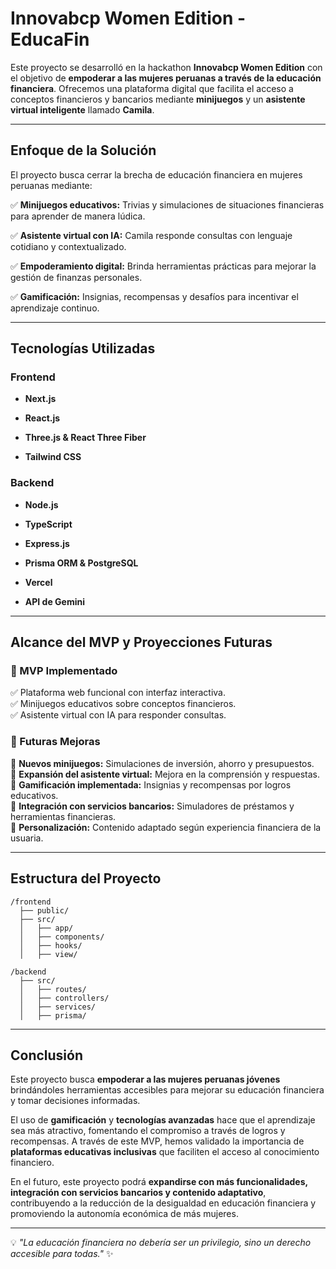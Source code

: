 # Innovabcp Women Edition - EducaFin

Este proyecto se desarrolló en la hackathon **Innovabcp Women Edition** con el objetivo de **empoderar a las mujeres peruanas a través de la educación financiera**. Ofrecemos una plataforma digital que facilita el acceso a conceptos financieros y bancarios mediante **minijuegos** y un **asistente virtual inteligente** llamado **Camila**.

----------

## Enfoque de la Solución

El proyecto busca cerrar la brecha de educación financiera en mujeres peruanas mediante:

✅ **Minijuegos educativos:** Trivias y simulaciones de situaciones financieras para aprender de manera lúdica.

✅ **Asistente virtual con IA:** Camila responde consultas con lenguaje cotidiano y contextualizado.  

✅ **Empoderamiento digital:** Brinda herramientas prácticas para mejorar la gestión de finanzas personales. 

✅ **Gamificación:** Insignias, recompensas y desafíos para incentivar el aprendizaje continuo.

----------

##  Tecnologías Utilizadas

### **Frontend**

-   **Next.js** 
    
-   **React.js** 
    
-   **Three.js & React Three Fiber** 
    
-   **Tailwind CSS** 
    

### **Backend**

-   **Node.js** 
    
-   **TypeScript** 
    
-   **Express.js** 
    
-   **Prisma ORM & PostgreSQL** 
    
-   **Vercel** 
    
-   **API de Gemini** 
    

----------

## Alcance del MVP y Proyecciones Futuras

### **📌 MVP Implementado**

✅ Plataforma web funcional con interfaz interactiva.  
✅ Minijuegos educativos sobre conceptos financieros.  
✅ Asistente virtual con IA para responder consultas.  

### **🔮 Futuras Mejoras**

🚀 **Nuevos minijuegos:** Simulaciones de inversión, ahorro y presupuestos.  
🚀 **Expansión del asistente virtual:** Mejora en la comprensión y respuestas.  
🚀 **Gamificación implementada:** Insignias y recompensas por logros educativos.  
🚀 **Integración con servicios bancarios:** Simuladores de préstamos y herramientas financieras.  
🚀 **Personalización:** Contenido adaptado según experiencia financiera de la usuaria.

----------

## Estructura del Proyecto

```
/frontend
  ├── public/      
  ├── src/
  │   ├── app/  
  │   ├── components/        
  │   ├── hooks/       
  │   ├── view/            
  
/backend
  ├── src/
  │   ├── routes/       
  │   ├── controllers/  
  │   ├── services/     
  │   ├── prisma/       

```

----------

## Conclusión

Este proyecto busca **empoderar a las mujeres peruanas jóvenes** brindándoles herramientas accesibles para mejorar su educación financiera y tomar decisiones informadas.

El uso de **gamificación** y **tecnologías avanzadas** hace que el aprendizaje sea más atractivo, fomentando el compromiso a través de logros y recompensas. A través de este MVP, hemos validado la importancia de **plataformas educativas inclusivas** que faciliten el acceso al conocimiento financiero.

En el futuro, este proyecto podrá **expandirse con más funcionalidades, integración con servicios bancarios y contenido adaptativo**, contribuyendo a la reducción de la desigualdad en educación financiera y promoviendo la autonomía económica de más mujeres.

----------

💡 _"La educación financiera no debería ser un privilegio, sino un derecho accesible para todas."_ ✨
